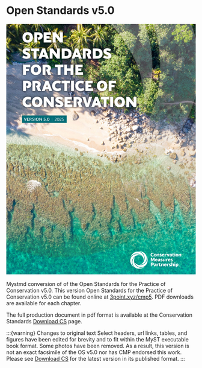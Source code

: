 # Open Standards v5.0
![alt text](zimage/cover.png) <br>

Mystmd conversion of of the Open Standards for the Practice of Conservation v5.0. This version Open Standards for the Practice of Conservation v5.0 can be found online at [3point.xyz/cmp5](https://3point.xyz/cmp5/). PDF downloads are available for each chapter. 

The full production document in pdf format is available at the Conservation Standards [Download CS](https://conservationstandards.org/download-cs) page.

:::{warning} Changes to original text
Select headers, url links, tables, and figures have been edited for brevity and to fit within the MyST executable book format. Some photos have been removed. As a result, this version is not an exact facsimile of the  OS v5.0 nor has CMP endorsed this work. Please see [Download CS](https://conservationstandards.org/download-cs) for the latest version in its published format.
:::